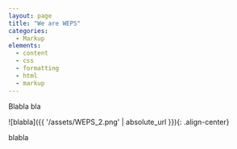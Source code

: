 ```yaml
---
layout: page
title: "We are WEPS"
categories:
  - Markup
elements:
  - content
  - css
  - formatting
  - html
  - markup  
---
```




Blabla bla 

![blabla]({{ '/assets/WEPS_2.png' | absolute_url }}){: .align-center}

blabla
